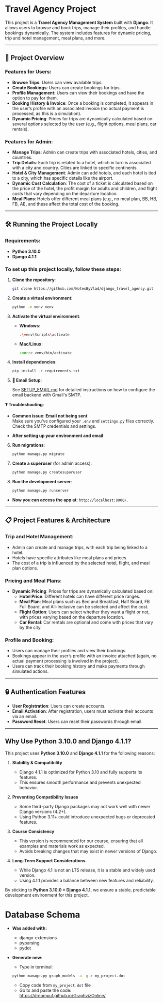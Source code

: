 # Travel Agency Project

This project is a **Travel Agency Management System** built with **Django**. It allows users to browse and book trips, manage their profiles, and handle bookings dynamically. The system includes features for dynamic pricing, trip and hotel management, meal plans, and more.

---

## 🚀 Project Overview

### Features for Users:
- **Browse Trips**: Users can view available trips.
- **Create Bookings**: Users can create bookings for trips.
- **Profile Management**: Users can view their bookings and have the option to pay for them.
- **Booking History & Invoice**: Once a booking is completed, it appears in the user’s profile with an associated invoice (no actual payment is processed, as this is a simulation).
- **Dynamic Pricing**: Prices for trips are dynamically calculated based on several options selected by the user (e.g., flight options, meal plans, car rentals).

### Features for Admin:
- **Manage Trips**: Admin can create trips with associated hotels, cities, and countries.
- **Trip Details**: Each trip is related to a hotel, which in turn is associated with a city and country. Cities are linked to specific continents.
- **Hotel & City Management**: Admin can add hotels, and each hotel is tied to a city, which has specific details like the airport.
- **Dynamic Cost Calculation**: The cost of a ticket is calculated based on the price of the hotel, the profit margin for adults and children, and flight costs that vary depending on the departure location.
- **Meal Plans**: Hotels offer different meal plans (e.g., no meal plan, BB, HB, FB, AI), and these affect the total cost of the booking.

---

## 🛠️ Running the Project Locally

### Requirements:
- **Python 3.10.0**
- **Django 4.1.1**

### To set up this project locally, follow these steps:

1. **Clone the repository**:
    ```bash
    git clone https://github.com/NotesByVlad/django_travel_agency.git
    ```

2. **Create a virtual environment**:
    ```bash
    python -m venv venv
    ```

3. **Activate the virtual environment**:
    - **Windows**:
        ```bash
        .\venv\Scripts\activate
        ```
    - **Mac/Linux**:
        ```bash
        source venv/bin/activate
        ```

4. **Install dependencies**:
    ```bash
    pip install -r requirements.txt
    ```

5. **📧 Email Setup**:
    
    See [SETUP_EMAIL.md](SETUP_EMAIL.md) for detailed instructions on how to configure the email backend with Gmail's SMTP.
  
 **❓ Troubleshooting**:

- **Common issue: Email not being sent**  
    Make sure you've configured your `.env` and `settings.py` files correctly. Check the SMTP credentials and settings.

- **After setting up your environment and email**

6. **Run migrations**:
    ```bash
    python manage.py migrate
    ```

7. **Create a superuser** (for admin access):
    ```bash
    python manage.py createsuperuser
    ```

8. **Run the development server**:
    ```bash
    python manage.py runserver
    ```

- **Now you can access the app at**: `http://localhost:8000/`.

---

## 📋 Project Features & Architecture

### Trip and Hotel Management:
- Admin can create and manage trips, with each trip being linked to a hotel.
- Hotels have specific attributes like meal plans and prices.
- The cost of a trip is influenced by the selected hotel, flight, and meal plan options.

### Pricing and Meal Plans:
- **Dynamic Pricing**: Prices for trips are dynamically calculated based on:
  - **Hotel Price**: Different hotels can have different price ranges.
  - **Meal Plan**: Meal plans such as Bed and Breakfast, Half Board, FB Full Board, and All-Inclusive can be selected and affect the cost.
  - **Flight Option**: Users can select whether they want a flight or not, with prices varying based on the departure location.
  - **Car Rental**: Car rentals are optional and come with prices that vary by the city.

### Profile and Booking:
- Users can manage their profiles and view their bookings.
- Bookings appear in the user’s profile with an invoice attached (again, no actual payment processing is involved in the project).
- Users can track their booking history and make payments through simulated actions.

---

## 🔒 Authentication Features

- **User Registration**: Users can create accounts.
- **Email Activation**: After registration, users must activate their accounts via an email.
- **Password Reset**: Users can reset their passwords through email.

---

## Why Use Python 3.10.0 and Django 4.1.1?

This project uses **Python 3.10.0** and **Django 4.1.1** for the following reasons:

1. **Stability & Compatibility**  
   - Django 4.1.1 is optimized for Python 3.10 and fully supports its features.  
   - This ensures smooth performance and prevents unexpected behavior.  

2. **Preventing Compatibility Issues**  
   - Some third-party Django packages may not work well with newer Django versions (4.2+).  
   - Using Python 3.11+ could introduce unexpected bugs or deprecated features.  

3. **Course Consistency**  
   - This version is recommended for our course, ensuring that all examples and materials work as expected.  
   - Avoids breaking changes that may exist in newer versions of Django.  

4. **Long-Term Support Considerations**  
   - While Django 4.1 is not an LTS release, it is a stable and widely used version.  
   - Using 4.1.1 provides a balance between new features and reliability.  

By sticking to **Python 3.10.0 + Django 4.1.1**, we ensure a stable, predictable development environment for this project.

# Database Schema
- **Was added with:**
    - django-extensions
    - pyparsing 
    - pydot

- **Generate new:**
    - Type in terminal:
    ```bash
    python manage.py graph_models -a -g > my_project.dot
    ```
    - Copy code from `my_project.dot` file
    - Go to and paste the code:
    https://dreampuf.github.io/GraphvizOnline/
   